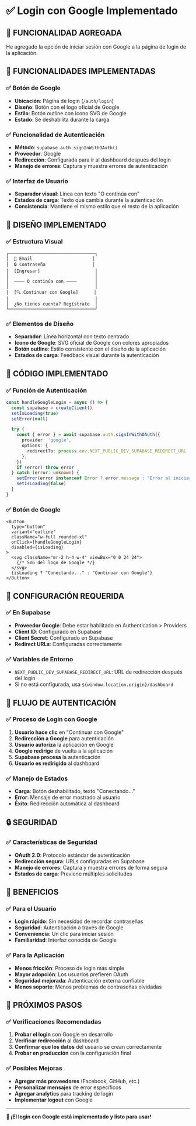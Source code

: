 # ✅ Login con Google Implementado

## 🎉 **FUNCIONALIDAD AGREGADA**

He agregado la opción de iniciar sesión con Google a la página de login de la aplicación.

## 🔧 **FUNCIONALIDADES IMPLEMENTADAS**

### **✅ Botón de Google**
- **Ubicación**: Página de login (`/auth/login`)
- **Diseño**: Botón con el logo oficial de Google
- **Estilo**: Botón outline con icono SVG de Google
- **Estado**: Se deshabilita durante la carga

### **✅ Funcionalidad de Autenticación**
- **Método**: `supabase.auth.signInWithOAuth()`
- **Proveedor**: Google
- **Redirección**: Configurada para ir al dashboard después del login
- **Manejo de errores**: Captura y muestra errores de autenticación

### **✅ Interfaz de Usuario**
- **Separador visual**: Línea con texto "O continúa con"
- **Estados de carga**: Texto que cambia durante la autenticación
- **Consistencia**: Mantiene el mismo estilo que el resto de la aplicación

## 🎨 **DISEÑO IMPLEMENTADO**

### **✅ Estructura Visual**
```
┌─────────────────────────────────┐
│  📧 Email                       │
│  🔒 Contraseña                  │
│  [Ingresar]                     │
│                                 │
│  ──── O continúa con ────       │
│                                 │
│  [🔍 Continuar con Google]      │
│                                 │
│  ¿No tienes cuenta? Regístrate  │
└─────────────────────────────────┘
```

### **✅ Elementos de Diseño**
- **Separador**: Línea horizontal con texto centrado
- **Icono de Google**: SVG oficial de Google con colores apropiados
- **Botón outline**: Estilo consistente con el diseño de la aplicación
- **Estados de carga**: Feedback visual durante la autenticación

## 🔧 **CÓDIGO IMPLEMENTADO**

### **✅ Función de Autenticación**
```typescript
const handleGoogleLogin = async () => {
  const supabase = createClient()
  setIsLoading(true)
  setError(null)

  try {
    const { error } = await supabase.auth.signInWithOAuth({
      provider: 'google',
      options: {
        redirectTo: process.env.NEXT_PUBLIC_DEV_SUPABASE_REDIRECT_URL || `${window.location.origin}/dashboard`,
      },
    })
    if (error) throw error
  } catch (error: unknown) {
    setError(error instanceof Error ? error.message : "Error al iniciar sesión con Google")
    setIsLoading(false)
  }
}
```

### **✅ Botón de Google**
```tsx
<Button
  type="button"
  variant="outline"
  className="w-full rounded-xl"
  onClick={handleGoogleLogin}
  disabled={isLoading}
>
  <svg className="mr-2 h-4 w-4" viewBox="0 0 24 24">
    {/* SVG del logo de Google */}
  </svg>
  {isLoading ? "Conectando..." : "Continuar con Google"}
</Button>
```

## 🚀 **CONFIGURACIÓN REQUERIDA**

### **✅ En Supabase**
- **Proveedor Google**: Debe estar habilitado en Authentication > Providers
- **Client ID**: Configurado en Supabase
- **Client Secret**: Configurado en Supabase
- **Redirect URLs**: Configuradas correctamente

### **✅ Variables de Entorno**
- `NEXT_PUBLIC_DEV_SUPABASE_REDIRECT_URL`: URL de redirección después del login
- Si no está configurada, usa `${window.location.origin}/dashboard`

## 🎯 **FLUJO DE AUTENTICACIÓN**

### **✅ Proceso de Login con Google**
1. **Usuario hace clic** en "Continuar con Google"
2. **Redirección a Google** para autenticación
3. **Usuario autoriza** la aplicación en Google
4. **Google redirige** de vuelta a la aplicación
5. **Supabase procesa** la autenticación
6. **Usuario es redirigido** al dashboard

### **✅ Manejo de Estados**
- **Carga**: Botón deshabilitado, texto "Conectando..."
- **Error**: Mensaje de error mostrado al usuario
- **Éxito**: Redirección automática al dashboard

## 🔒 **SEGURIDAD**

### **✅ Características de Seguridad**
- **OAuth 2.0**: Protocolo estándar de autenticación
- **Redirección segura**: URLs configuradas en Supabase
- **Manejo de errores**: Captura y muestra errores de forma segura
- **Estados de carga**: Previene múltiples solicitudes

## 🎉 **BENEFICIOS**

### **✅ Para el Usuario**
- **Login rápido**: Sin necesidad de recordar contraseñas
- **Seguridad**: Autenticación a través de Google
- **Conveniencia**: Un clic para iniciar sesión
- **Familiaridad**: Interfaz conocida de Google

### **✅ Para la Aplicación**
- **Menos fricción**: Proceso de login más simple
- **Mayor adopción**: Los usuarios prefieren OAuth
- **Seguridad mejorada**: Autenticación externa confiable
- **Menos soporte**: Menos problemas de contraseñas olvidadas

## 🚀 **PRÓXIMOS PASOS**

### **✅ Verificaciones Recomendadas**
1. **Probar el login** con Google en desarrollo
2. **Verificar redirección** al dashboard
3. **Confirmar que los datos** del usuario se crean correctamente
4. **Probar en producción** con la configuración final

### **✅ Posibles Mejoras**
- **Agregar más proveedores** (Facebook, GitHub, etc.)
- **Personalizar mensajes** de error específicos
- **Agregar analytics** para tracking de login
- **Implementar logout** con Google

---

**🎉 ¡El login con Google está implementado y listo para usar!**

